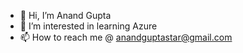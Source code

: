 - 👋 Hi, I’m Anand Gupta
- 👀 I’m interested in learning Azure
- 📫 How to reach me @ anandguptastar@gmail.com

<!---
MrAnand05/MrAnand05 is a ✨ special ✨ repository because its `README.md` (this file) appears on your GitHub profile.
You can click the Preview link to take a look at your changes.
--->
